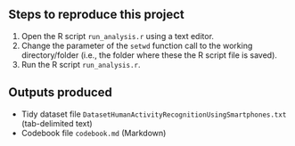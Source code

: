 

Steps to reproduce this project
-------------------------------

1. Open the R script `run_analysis.r` using a text editor.
2. Change the parameter of the `setwd` function call to the working directory/folder (i.e., the folder where these the R script file is saved).
3. Run the R script `run_analysis.r`.


Outputs produced
----------------
* Tidy dataset file `DatasetHumanActivityRecognitionUsingSmartphones.txt` (tab-delimited text)
* Codebook file `codebook.md` (Markdown)

